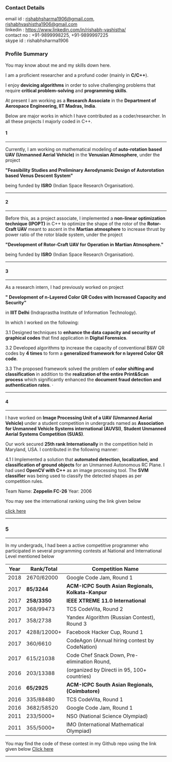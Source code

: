 ### Contact Details

email id   : rishabhsharma1906@gmail.com, rishabhvashistha1906@gmail.com<br/>
linkedin   : https://www.linkedin.com/in/rishabh-vashistha/<br/>
contact no : +91-9899998225, +91-9899997225<br/>
skype id   : rishabhsharma1906<br/>

### Profile Summary

You may know about me and my skills down here.

I am a proficient researcher and a profund coder (mainly in **C/C++**). 

I enjoy **devicing algorithms** in order to solve challenging problems that require **critical problem-solving** and **programming skills**.

At present I am working as a **Research Associate** in the **Department of Aerospace Engineering, IIT Madras, India**. 

Below are major works in which I have contributed as a coder/researcher. In all these projects I majorly coded in C++.

#### 1
-----------------------------------------------------------------------------------------------------------------------------
Currently, I am working on mathematical modeling of **auto-rotation based UAV (Unmanned Aerial Vehicle)** in the **Venusian Atmosphere**, under the project 

**"Feasibility Studies and Preliminary Aerodynamic Design of Autorotation based Venus Descent System"**

being funded by **ISRO** (Indian Space Research Organisation).

-----------------------------------------------------------------------------------------------------------------------------

#### 2
-----------------------------------------------------------------------------------------------------------------------------
Before this, as a project associate, I implemented a **non-linear optimization technique (IPOPT)** in C++ to optimize the shape of the rotor of the **Rotor-Craft UAV** meant to ascent in the **Martian atmosphere** to increase thrust by power ratio of the rotor blade system, under the project  

**"Development of Rotor-Craft UAV for Operation in Martian Atmosphere."** 

being funded by **ISRO** (Indian Space Research Organisation).

-----------------------------------------------------------------------------------------------------------------------------

#### 3
-----------------------------------------------------------------------------------------------------------------------------
As a research intern, I had previously worked on project
 
**" Development of n-Layered Color QR Codes with Increased Capacity and Security"**

in **IIIT Delhi** (Indraprastha Institute of Information Technology).

In which I worked on the following:

3.1 Designed techniques to **enhance the data capacity and security of graphical codes** that find application in **Digital Forensics**.

3.2  Developed algorithms tp increase the capacity of conventional B&W QR codes by **4 times** to form a **generalized framework for n layered Color QR code**.

3.3 The proposed framework solved the problem of **color shifting and classification** in addition to the **realization of the entire Print&Scan process** which significantly enhanced the **document fraud detection and authentication rates**.
· 

-----------------------------------------------------------------------------------------------------------------------------

#### 4
____________________________________________________________________________________________
I have worked on **Image Processing Unit of a UAV (Unmanned Aerial Vehicle)** under a student competition in undergrads named as **Association for Unmanned Vehicle Systems international (AUVSI)**, **Student Unmanned Aerial Systems Competition (SUAS)**.

Our work secured **25th rank Internationally** in the competition held in Maryland, USA. I contributed in the following manner:

4.1 I Implemented a solution that **automated detection, localization, and classification of ground objects** for an Unmanned Autonomous RC Plane. I had used **OpenCV with C++** as an image processing tool. The **SVM classifier** was being used to classify the detected shapes as per competition rules.

Team Name: **Zeppelin FC-26** 
Year: 2006

You may see the international ranking using the link given below 

[click here](https://docs.google.com/spreadsheets/d/e/2PACX-1vSV0_wulZ_djNrAeuGUOWQXyDoUyD6lgD5H7W9tqT8LZu__uv6s0OiEsDP0lbRetUTWTqQ9S1RAdvAr/pubhtml#)

____________________________________________________________________________________________

### 5
-----------------------------------------------------------------------------------------------------------------------------
In my undergrads, I had been a active competitive programmer who participated in several programming contests at National and International Level mentioned below

|**Year**|**Rank/Total**|**Competition Name**|
|----|--------|---------------------------------|
|2018|2670/62000|Google Code Jam, Round 1|
|2017|**85/3244**|**ACM-ICPC South Asian Regionals, Kolkata-Kanpur**|
|2017|**258/3350**|**IEEE XTREME 11.0 International**|
|2017|368/99473|TCS CodeVita, Round 2|
|2017|358/2738|Yandex Algorithm (Russian Contest), Round 3|
|2017|4288/12000+|Facebook Hacker Cup, Round 1|
|2017|360/6610|CodeAgon (Annual hiring contest by CodeNation)|
|2017|615/21038|Code Chef Snack Down, Pre-elimination Round,|
|2016|203/13388|(organized by Directi in 95, 100+ countries)|
|2016|**65/2925**|**ACM-ICPC South Asian Regionals, (Coimbatore)**| 
|2016|335/88480|TCS CodeVita, Round 1|
|2016|3682/58520|Google Code Jam, Round 1|
|2011|233/5000+|NSO (National Science Olympiad)|
|2011|355/5000+|IMO (International Mathematical Olympiad)|

You may find the code of these contest in my Github repo using the link given below
[Click here](https://github.com/rishi1906/Competitive_Programming)

-----------------------------------------------------------------------------------------------------------------------------
